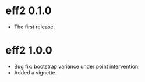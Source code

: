 # eff2 0.1.0

- The first release.

# eff2 1.0.0

- Bug fix: bootstrap variance under point intervention.
- Added a vignette. 

